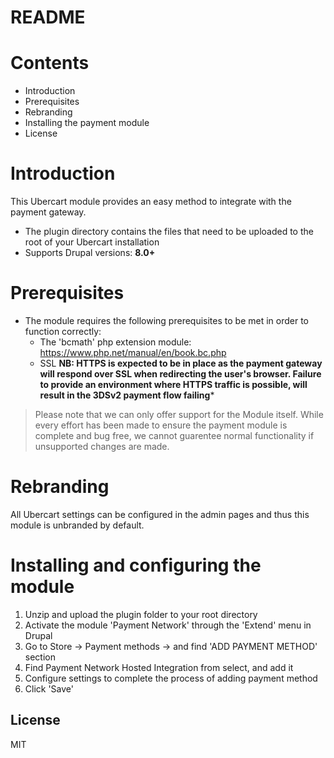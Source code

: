 # README

# Contents

- Introduction
- Prerequisites
- Rebranding
- Installing the payment module
- License

# Introduction

This Ubercart module provides an easy method to integrate with the payment gateway.
 - The plugin directory contains the files that need to be uploaded to the root of your Ubercart installation
 - Supports Drupal versions: **8.0+**

# Prerequisites

- The module requires the following prerequisites to be met in order to function correctly:
    - The 'bcmath' php extension module: https://www.php.net/manual/en/book.bc.php
    - SSL **NB: HTTPS is expected to be in place as the payment gateway will respond over SSL when redirecting the user's browser. Failure to provide an environment where HTTPS traffic is possible, will result in the 3DSv2 payment flow failing***

> Please note that we can only offer support for the Module itself. While every effort has been made to ensure the payment module is complete and bug free, we cannot guarentee normal functionality if unsupported changes are made.

# Rebranding

All Ubercart settings can be configured in the admin pages and thus this module is unbranded by default.

# Installing and configuring the module

1. Unzip and upload the plugin folder to your root directory
2. Activate the module 'Payment Network' through the 'Extend' menu in Drupal
3. Go to Store -> Payment methods -> and find 'ADD PAYMENT METHOD' section
4. Find Payment Network Hosted Integration from select, and add it
5. Configure settings to complete the process of adding payment method
6. Click 'Save'

License
----
MIT
